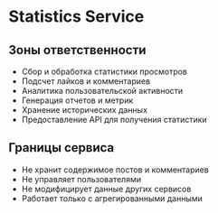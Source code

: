 # Statistics Service

## Зоны ответственности
- Сбор и обработка статистики просмотров
- Подсчет лайков и комментариев
- Аналитика пользовательской активности
- Генерация отчетов и метрик
- Хранение исторических данных
- Предоставление API для получения статистики

## Границы сервиса
- Не хранит содержимое постов и комментариев
- Не управляет пользователями
- Не модифицирует данные других сервисов
- Работает только с агрегированными данными